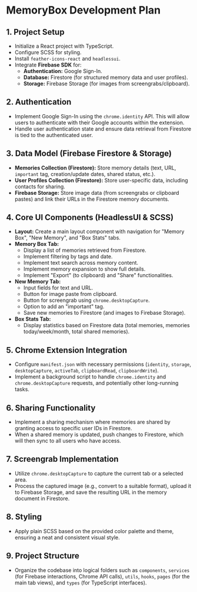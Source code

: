 # MemoryBox Development Plan

## 1. Project Setup
*   Initialize a React project with TypeScript.
*   Configure SCSS for styling.
*   Install `feather-icons-react` and `headlessui`.
*   Integrate **Firebase SDK** for:
    *   **Authentication:** Google Sign-In.
    *   **Database:** Firestore (for structured memory data and user profiles).
    *   **Storage:** Firebase Storage (for images from screengrabs/clipboard).

## 2. Authentication
*   Implement Google Sign-In using the `chrome.identity` API. This will allow users to authenticate with their Google accounts within the extension.
*   Handle user authentication state and ensure data retrieval from Firestore is tied to the authenticated user.

## 3. Data Model (Firebase Firestore & Storage)
*   **Memories Collection (Firestore):** Store memory details (text, URL, `important` tag, creation/update dates, shared status, etc.).
*   **User Profiles Collection (Firestore):** Store user-specific data, including contacts for sharing.
*   **Firebase Storage:** Store image data (from screengrabs or clipboard pastes) and link their URLs in the Firestore memory documents.

## 4. Core UI Components (HeadlessUI & SCSS)
*   **Layout:** Create a main layout component with navigation for "Memory Box", "New Memory", and "Box Stats" tabs.
*   **Memory Box Tab:**
    *   Display a list of memories retrieved from Firestore.
    *   Implement filtering by tags and date.
    *   Implement text search across memory content.
    *   Implement memory expansion to show full details.
    *   Implement "Export" (to clipboard) and "Share" functionalities.
*   **New Memory Tab:**
    *   Input fields for text and URL.
    *   Button for image paste from clipboard.
    *   Button for screengrab using `chrome.desktopCapture`.
    *   Option to add an "important" tag.
    *   Save new memories to Firestore (and images to Firebase Storage).
*   **Box Stats Tab:**
    *   Display statistics based on Firestore data (total memories, memories today/week/month, total shared memories).

## 5. Chrome Extension Integration
*   Configure `manifest.json` with necessary permissions (`identity`, `storage`, `desktopCapture`, `activeTab`, `clipboardRead`, `clipboardWrite`).
*   Implement a background script to handle `chrome.identity` and `chrome.desktopCapture` requests, and potentially other long-running tasks.

## 6. Sharing Functionality
*   Implement a sharing mechanism where memories are shared by granting access to specific user IDs in Firestore.
*   When a shared memory is updated, push changes to Firestore, which will then sync to all users who have access.

## 7. Screengrab Implementation
*   Utilize `chrome.desktopCapture` to capture the current tab or a selected area.
*   Process the captured image (e.g., convert to a suitable format), upload it to Firebase Storage, and save the resulting URL in the memory document in Firestore.

## 8. Styling
*   Apply plain SCSS based on the provided color palette and theme, ensuring a neat and consistent visual style.

## 9. Project Structure
*   Organize the codebase into logical folders such as `components`, `services` (for Firebase interactions, Chrome API calls), `utils`, `hooks`, `pages` (for the main tab views), and `types` (for TypeScript interfaces).
